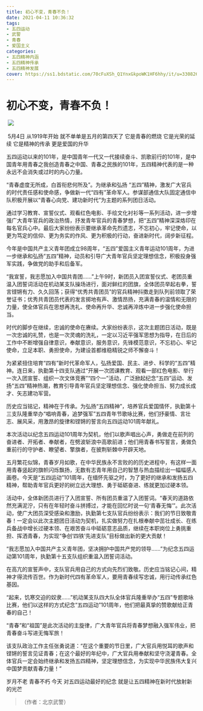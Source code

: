 ```yaml
---
title: 初心不变，青春不负！
date: 2021-04-11 10:36:32
tags:
- 五四运动
- 武警
- 青春
- 爱国主义
categories:
- 五四精神内涵
- 五四精神传承
- 五四精神发展
cover: https://ss1.bdstatic.com/70cFuXSh_Q1YnxGkpoWK1HF6hhy/it/u=3308261668,5081587&fm=26&gp=0.jpg
---
```


# 初心不变，青春不负！

​		![](五四青年.jpg)

​		5月4日
从1919年开始
就不单单是五月的第四天了
它是青春的燃烧
它是光荣的延续
它是精神的传承
更是爱国的升华

五四运动以来的101年，是中国青年一代又一代接续奋斗、凯歌前行的101年，是中国青年用青春之我创造青春之中国、青春之民族的101年，五四精神代表的是一种永远不会消失或过时的内心力量。

“青春虚度无所成，白首衔悲何所及”。为继承和弘扬 “五四”精神，激发广大官兵的时代责任感和使命感，争做新一代“四有”革命军人。参谋部通信大队固定通信中队积极开展以“青春心向党、建功新时代”为主题的系列团日活动。 

通过学习教育、宣誓仪式、观看红色电影、手绘文化衬衫等一系列活动，进一步增强广大青年官兵的政治热情，抒发青年官兵的青春梦想，把“五四”精神深深烙印在每名官兵心中。最后大家纷纷表示要继承革命先烈遗志，不忘初心，牢记使命，以更为笃定的信仰、更为务实的作风、更为积极的行动，奋进新时代，阔步新征程。

今年是中国共产主义青年团成立98周年，“五四”爱国主义青年运动101周年，为进一步继承和弘扬“五四”精神，动员和引导广大青年官兵坚定理想信念，积极投身强军实践，争做党的助手和后备军。

“我宣誓，我志愿加入中国共青团……”上午9时，新团员入团宣誓仪式、老团员重温入团誓词活动在机动某支队操场进行，面对鲜红的团旗，全体团员举起右拳，誓言铿锵有力、久久回荡；获得“优秀共青团员”的官兵精神抖擞走到队列前领取了荣誉证书；优秀共青团员代表的发言掷地有声、激情昂扬，充满青春的温情和无限的力量，使全体官兵在思想再洗礼、使命再升华、忠诚再淬炼中进一步强化使命担当。

时代的脚步在继续，忠诚的使命在赓续。大家纷纷表示，这次主题团日活动，既是一次忠诚的礼赞，也是一次灵魂的洗礼，一定以习近平强军思想为指导，在日后的工作中不断增强自律意识，奉献意识，服务意识，先锋模范意识，不忘初心、牢记使命，立足本职、勇担使命，为建设首都维稳精锐之师不懈奋斗！ 

为紧紧扭住培育“四有”新时代革命军人，弘扬爱国、民主、进步、科学的“五四”精神。连日来，执勤第十四支队通过“开展一次团课教育、观看一部红色电影、举行一次入团宣誓、组织一次文体竞赛”“四个一”活动，广泛掀起纪念“五四”运动、发扬“五四”精神热潮，教育引导青年官兵坚定理想信念、强化使命担当、努力成长成才、矢志建功军营。

历史应当铭记，精神在于传承。为弘扬“五四精神”，培养官兵爱国情怀，执勤第十三支队隆重举办“唱响青春，追梦强军”五四青年节歌咏比赛，他们抒豪情、言壮志、展风采，用激昂的旋律和铿锵的誓言向五四运动101周年献礼。

本次活动以纪念五四运动101周年为契机，他们以歌声唱出心声，勇做走在前列的奋进者、开拓者、奉献者，在劈波斩浪中高歌前进；他们用青春书写誓言，勇做负重前行的守护者、瞭望者、擎旗者，在披荆斩棘中开辟天地。

五月繁花似锦，青春岁月如歌，在中华民族永不言败的的历史进程中，有这样一面用青春竖起的旗帜闪烁飘扬，无数有志青年用自己的智慧与热血描绘出一幅幅感人画卷。今天是“五四运动”101周年，在缅怀先驱之时，为了更好的继承和发扬五四精神，帮助青年官兵更好的树立远大理想、勇于砥砺奋进、练就更加过硬本领。

活动中，全体新团员进行了入团宣誓、所有团员重温了入团誓词。“春天的道路依然充满泥泞，只有在年轻时奋斗拼搏过，才能在回忆时说一句‘青春无悔’”。此次活动，使广大团员深受感染和激励，执勤第七支队官兵纷纷表示：我们的节日致敬青春！一定会以此次主题团日活动为契机，扎实做努力在扎根奉献中茁壮成长、在练兵备战中增长过硬本领、在艰苦奋斗中砥砺意志品质，继续在本职岗位上勇挑重担、挥洒青春，为实现“争创‘四铁’先进支队”目标做出新的更大贡献！

“我志愿加入中国共产主义青年团，坚决拥护中国共产党的领导……”为纪念五四运动第101周年，执勤第十五支队组织重温入团誓词活动。

在高亢的宣誓声中，支队官兵用自己的方式向先烈们致敬。历史应当铭记心间，精神才得流传百世。作为新时代四有革命军人，要用青春续写忠诚，用行动传承红色基因。

“起来，饥寒交迫的奴隶……”机动某支队四大队全体官兵隆重举办“五四”专题歌咏比赛，他们以这样的方式纪念“五四运动”101周年，他们把最真挚的赞歌献给正青春的自己！

“青春”和“祖国”是此次活动的主旋律，广大青年官兵将青春梦想融入强军伟业，把青春奋斗写进无悔军旅！

该支队政治工作主任张勇说道：“在这个重要的节日里，广大官兵用悦耳的歌声和铿锵的誓言见证青春；在这个最好的年纪中，广大官兵用奉献和坚守浇灌青春。全体官兵一定会始终继承和发扬五四精神，坚定理想信念，为实现中华民族伟大复兴中国梦贡献青春力量！”

岁月不老
青春不朽
今天
对五四运动最好的纪念
就是让五四精神在新时代放射新的光芒

> （作者：北京武警）